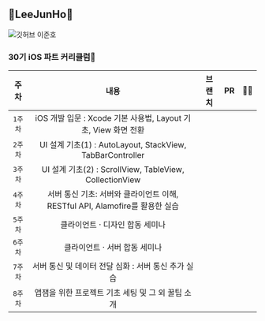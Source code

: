 ## 🐣LeeJunHo🐣
![깃허브 이준호](https://user-images.githubusercontent.com/61109660/160550326-5393d87d-20ab-46e6-a1c1-b03c4d3dc003.png)
### 30기 iOS 파트 커리큘럼🍏    
| 주차 | 내용 | 브랜치 | PR | 🤷‍♀️ |
|:----:|:-----:|:----:|:----:|:----:|
| `1주차` | iOS 개발 입문 : Xcode 기본 사용법, Layout 기초, View 화면 전환 |  |  |  | 
| `2주차` | UI 설계 기초(1) : AutoLayout, StackView, TabBarController | |  |  |  | 
| `3주차` | UI 설계 기초(2) : ScrollView, TableView, CollectionView | |  |  |  | 
| `4주차` | 서버 통신 기초: 서버와 클라이언트 이해, RESTful API, Alamofire를 활용한 실습 | |  |  |  | 
| `5주차` | 클라이언트 · 디자인 합동 세미나 |  |  | 
|`6주차`| 클라이언트 · 서버 합동 세미나 | | | |
|`7주차`| 서버 통신 및 데이터 전달 심화 : 서버 통신 추가 실습 | | | |
|`8주차`| 앱잼을 위한 프로젝트 기초 세팅 및 그 외 꿀팁 소개 | | | |
